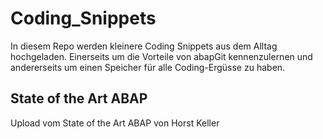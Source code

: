 # Coding_Snippets

In diesem Repo werden kleinere Coding Snippets aus dem Alltag hochgeladen. Einerseits um die Vorteile von abapGit kennenzulernen und andererseits um einen Speicher für alle Coding-Ergüsse zu haben. 

## State of the Art ABAP
Upload vom State of the Art ABAP von Horst Keller 
